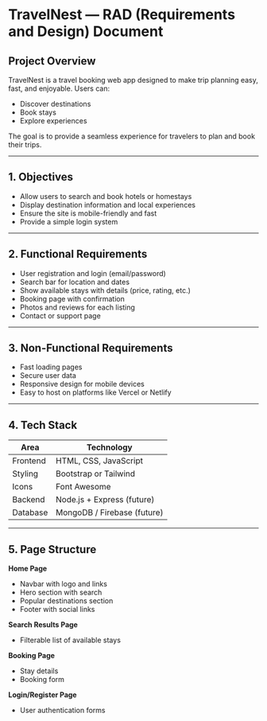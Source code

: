 # TravelNest — RAD (Requirements and Design) Document

## Project Overview
TravelNest is a travel booking web app designed to make trip planning easy, fast, and enjoyable. Users can:

- Discover destinations  
- Book stays  
- Explore experiences  

The goal is to provide a seamless experience for travelers to plan and book their trips.

---

## 1. Objectives
- Allow users to search and book hotels or homestays  
- Display destination information and local experiences  
- Ensure the site is mobile-friendly and fast  
- Provide a simple login system

---

## 2. Functional Requirements
- User registration and login (email/password)  
- Search bar for location and dates  
- Show available stays with details (price, rating, etc.)  
- Booking page with confirmation  
- Photos and reviews for each listing  
- Contact or support page  

---

## 3. Non-Functional Requirements
- Fast loading pages  
- Secure user data  
- Responsive design for mobile devices  
- Easy to host on platforms like Vercel or Netlify  

---

## 4. Tech Stack

| Area       | Technology                  |
|------------|-----------------------------|
| Frontend   | HTML, CSS, JavaScript       |
| Styling    | Bootstrap or Tailwind       |
| Icons      | Font Awesome                |
| Backend    | Node.js + Express (future)  |
| Database   | MongoDB / Firebase (future) |

---

## 5. Page Structure

**Home Page**
- Navbar with logo and links  
- Hero section with search  
- Popular destinations section  
- Footer with social links  

**Search Results Page**
- Filterable list of available stays  

**Booking Page**
- Stay details  
- Booking form  

**Login/Register Page**
- User authentication forms  
